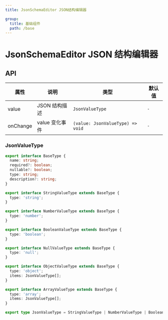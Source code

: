 ```yaml
---
title: JsonSchemaEditor JSON结构编辑器

group:
  title: 基础组件
  path: /base
---
```


# JsonSchemaEditor JSON 结构编辑器

<code src="./demo/demo1.tsx" ></code>

## API

| 属性     | 说明           | 类型                             | 默认值 |
| -------- | -------------- | -------------------------------- | ------ |
| value    | JSON 结构描述  | `JsonValueType`                  | `-`    |
| onChange | value 变化事件 | `(value: JsonValueType) => void` | `-`    |

### JsonValueType

```ts | pure
export interface BaseType {
  name: string;
  required?: boolean;
  nullable?: boolean;
  type: string;
  description?: string;
}

export interface StringValueType extends BaseType {
  type: 'string';
}

export interface NumberValueType extends BaseType {
  type: 'number';
}

export interface BooleanValueType extends BaseType {
  type: 'boolean';
}

export interface NullValueType extends BaseType {
  type: 'null';
}

export interface ObjectValueType extends BaseType {
  type: 'object';
  items: JsonValueType[];
}

export interface ArrayValueType extends BaseType {
  type: 'array';
  items: JsonValueType[];
}

export type JsonValueType = StringValueType | NumberValueType | BooleanValueType | NullValueType | ObjectValueType | ArrayValueType;
```
